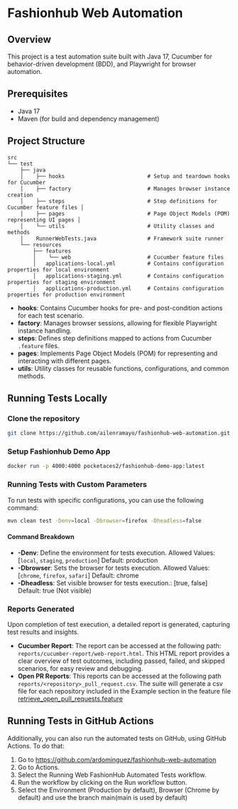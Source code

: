 # **Fashionhub Web Automation**

## Overview
This project is a test automation suite built with Java 17, Cucumber for behavior-driven development (BDD), 
and Playwright for browser automation.

## Prerequisites
- Java 17
- Maven (for build and dependency management)

## Project Structure
    src 
    └── test 
        ├── java 
        │    ├── hooks                          # Setup and teardown hooks for Cucumber 
        │    ├── factory                        # Manages browser instance creation  
        │    ├── steps                          # Step definitions for Cucumber feature files │ 
        │    ├── pages                          # Page Object Models (POM) representing UI pages │ 
        │    └── utils                          # Utility classes and methods 
        │    RunnerWebTests.java                # Framework suite runner 
        └── resources 
            ├── features 
            │    └── web                        # Cucumber feature files
            │   applications-local.yml          # Contains configuration properties for local environment
            │   applications-staging.yml        # Contains configuration properties for staging environment
            │   applications-production.yml     # Contains configuration properties for production environment

- **hooks**: Contains Cucumber hooks for pre- and post-condition actions for each test scenario.
- **factory**: Manages browser sessions, allowing for flexible Playwright instance handling.
- **steps**: Defines step definitions mapped to actions from Cucumber `.feature` files.
- **pages**: Implements Page Object Models (POM) for representing and interacting with different pages.
- **utils**: Utility classes for reusable functions, configurations, and common methods.

## Running Tests Locally

### Clone the repository
```bash
git clone https://github.com/ailenramayo/fashionhub-web-automation.git
```

### Setup Fashionhub Demo App
```bash
docker run -p 4000:4000 pocketaces2/fashionhub-demo-app:latest
```

### Running Tests with Custom Parameters
To run tests with specific configurations, you can use the following command:
```bash
mvn clean test -Denv=local -Dbrowser=firefox -Dheadless=false
```

#### Command Breakdown
- **-Denv**: Define the environment for tests execution. Allowed Values: [`local`, `staging`, `production`] Default: production
- **-Dbrowser**: Sets the browser for tests execution. Allowed Values: [`chrome`, `firefox`, `safari`] Default: chrome
- **-Dheadless**: Set visible browser for tests execution.: [true, false] Default: true (Not visible)

### Reports Generated
Upon completion of test execution, a detailed report is generated, capturing test results and insights.

- **Cucumber Report**: The report can be accessed at the following path: `reports/cucumber-report/web-report.html`. This HTML report provides a clear overview of test outcomes, including passed, failed, and skipped scenarios, for easy review and debugging.
- **Open PR Reports**: This reports can be accessed at the following path `reports/<repository>_pull_request.csv`. The suite will generate a csv file for each repository included in the Example section in the feature file [retrieve_open_pull_requests.feature](src/test/resources/features/web/retrieve_open_pull_requests.feature)


## Running Tests in GitHub Actions
Additionally, you can also run the automated tests on GitHub, using GitHub Actions. To do that:
 1. Go to https://github.com/ardominguez/fashionhub-web-automation
 2. Go to Actions.
 3. Select the Running Web FashionHub Automated Tests workflow.
 4. Run the workflow by clicking on the Run workflow button.
 5. Select the Environment (Production by default), Browser (Chrome by default) and use the branch main(main is used by default)




